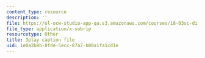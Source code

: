 ```yaml
---
content_type: resource
description: ''
file: https://ol-ocw-studio-app-qa.s3.amazonaws.com/courses/18-03sc-differential-equations-fall-2011/1e0a2b8b8fde5ecc87a7b00a1fa1cd1e_eyNm7XGJr4s.vtt
file_type: application/x-subrip
resourcetype: Other
title: 3play caption file
uid: 1e0a2b8b-8fde-5ecc-87a7-b00a1fa1cd1e
---
```

